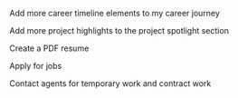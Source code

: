 Add more career timeline elements to my career journey

Add more project highlights to the project spotlight section

Create a PDF resume

Apply for jobs

Contact agents for temporary work and contract work